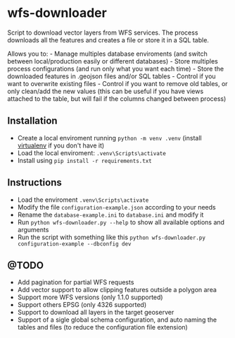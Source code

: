 # wfs-downloader
Script to download vector layers from WFS services. The process downloads all the features and creates a file or store it in a SQL table.

Allows you to:
    - Manage multiples database enviroments (and switch between local/production easily or different databases)
    - Store multiples process configurations (and run only what you want each time)
    - Store the downloaded features in .geojson files and/or SQL tables
    - Control if you want to overwrite existing files
    - Control if you want to remove old tables, or only clean/add the new values (this can be useful if you have views attached to the table, but will fail if the columns changed between process)

## Installation
- Create a local enviroment running `python -m venv .venv` (install [virtualenv](https://virtualenv.pypa.io/en/latest/) if you don't have it)
- Load the local enviroment: `.venv\Scripts\activate`
- Install using `pip install -r requirements.txt`

## Instructions
- Load the enviroment `.venv\Scripts\activate`
- Modify the file `configuration-example.json` according to your needs
- Rename the `database-example.ini` to `database.ini` and modify it
- Run `python wfs-downloader.py --help` to show all available options and arguments
- Run the script with something like this `python wfs-downloader.py configuration-example --dbconfig dev`

## @TODO
- Add pagination for partial WFS requests
- Add vector support to allow clipping features outside a polygon area
- Support more WFS versions (only 1.1.0 supported)
- Support others EPSG (only 4326 supported)
- Support to download all layers in the target geoserver
- Support of a sigle global schema configuration, and auto naming the tables and files (to reduce the configuration file extension)